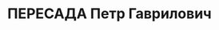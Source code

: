 ---
title: ПЕРЕСАДА Петр Гаврилович
description: '1901 р., с. Іскарівка Полтавського повіту і губ., українець, з селян,
  чл. ВКП(б), освіта вища, начальник цеху Дніпропетровського з-ду металургійного устаткування.

  28.10.1937 р.звинувачений у належності до к/рев. організації, розстріляний 29.10.1937
  р.

  Реабілітований 07.04.1956 р.'
---